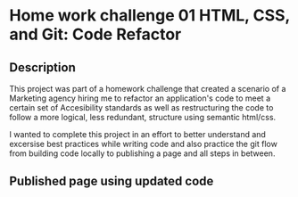 # Home work challenge 01 HTML, CSS, and Git: Code Refactor


## Description

This project was part of a homework challenge that created a scenario of a Marketing agency hiring me to refactor an application's code to meet a certain set of Accesibility standards as well as restructuring the code to follow a more logical, less redundant, structure using semantic html/css.

I wanted to complete this project in an effort to better understand and excersise best practices while writing code and also practice the git flow from building code locally to publishing a page and all steps in between.

## Published page using updated code


